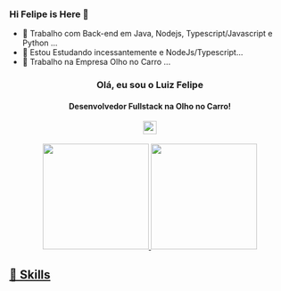
### Hi Felipe is Here 👋

- 🔭 Trabalho com Back-end em Java, Nodejs, Typescript/Javascript e Python ...
- 🌱 Estou Estudando incessantemente e NodeJs/Typescript...
- 👯 Trabalho na Empresa Olho no Carro ...


<div align="center">
  
  ### Olá, eu sou o Luiz Felipe
  
  #### Desenvolvedor Fullstack na Olho no Carro!

</div>

<div align="center">
<a href="https://www.linkedin.com/in/felipe-lipee/" >
<img height="24px" src="https://img.shields.io/badge/-LinkedIn-%230077B5?style=for-the-badge&logo=linkedin&logoColor=white" />
</a>
</div>

<br />

<div align="center">
  <a href="https://github.com/LiiPeee">
  <img height="190em" src="https://github-readme-stats.vercel.app/api?username=LiiPeee&show_icons=true&theme=dracula&include_all_commits=true&count_private=true" />
  <img height="190em" src="https://github-readme-stats.vercel.app/api/top-langs/?username=LiiPeee&layout=compact&langs_count=7&theme=dark" />
</div>
  
## 🚀 Skills


  
 
